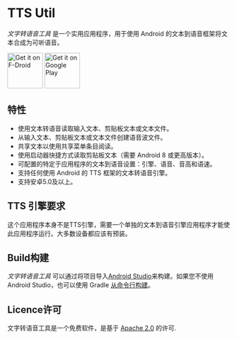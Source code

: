 TTS Util
========

*文字转语音工具* 是一个实用应用程序，用于使用 Android 的文本到语音框架将文本合成为可听语音。

[<img src="https://fdroid.gitlab.io/artwork/badge/get-it-on.png"
     alt="Get it on F-Droid"
     height="80">](https://f-droid.org/packages/com.danefinlay.ttsutil/)
[<img src="https://play.google.com/intl/en_us/badges/images/generic/en-play-badge.png"
     alt="Get it on Google Play"
     height="80">](https://play.google.com/store/apps/details?id=com.danefinlay.ttsutil)

特性
--------

- 使用文本转语音读取输入文本、剪贴板文本或文本文件。 
- 从输入文本、剪贴板文本或文本文件创建语音波文件。 
- 共享文本以使用共享菜单条目阅读。 
- 使用启动器快捷方式读取剪贴板文本（需要 Android 8 或更高版本）。 
- 可配置的特定于应用程序的文本到语音设置：引擎、语音、音高和语速。 
- 支持任何使用 Android 的 TTS 框架的文本转语音引擎。 
- 支持安卓5.0及以上。

TTS 引擎要求
----------------------

这个应用程序本身不是TTS引擎，需要一个单独的文本到语音引擎应用程序才能使此应用程序运行。大多数设备都应该有预装。

Build构建
--------

*文字转语音工具* 可以通过将项目导入[Android Studio](https:developer.android.comstudio)来构建。如果您不使用 Android Studio，也可以使用 Gradle [从命令行构建](https:developer.android.comstudiobuildbuilding-cmdline.html)。

Licence许可
-------

文字转语音工具是一个免费软件，是基于 [Apache 2.0](https://www.apache.org/licenses/LICENSE-2.0.html) 的许可.
